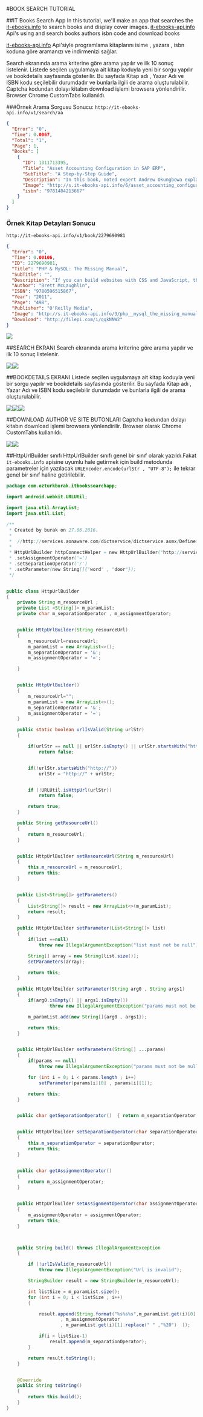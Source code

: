 #BOOK SEARCH TUTORIAL 

##IT Books Search App
In this tutorial, we'll make an app that searches the [it-ebooks.info](http://it-ebooks.info/) to search books and display cover images.
[it-ebooks-api.info](it-ebooks-api.info) Api's using and search books authors isbn code and download books


[it-ebooks-api.info](it-ebooks-api.info) Api'siyle programlama kitaplarını isime , yazara , isbn koduna göre aramanızı ve indirmenizi sağlar.

Search ekranında arama kriterine göre arama yapılır ve ilk 10 sonuç listelenir.
Listede seçilen uygulamaya ait kitap koduyla yeni bir sorgu yapılır ve bookdetails sayfasında gösterilir.
Bu sayfada Kitap adı , Yazar Adı ve ISBN kodu seçilebilir durumdadır ve bunlarla ilgili de arama oluşturulabilir.
Captcha kodundan dolayı kitabın download işlemi browsera yönlendirilir.
Browser Chrome CustomTabs kullanıldı.

###Örnek Arama Sorgusu Sonucu:
``` http://it-ebooks-api.info/v1/search/aa ```

```json
{
  "Error": "0",
  "Time": 0.0067,
  "Total": "1",
  "Page": 1,
  "Books": [
    {
      "ID": 1311713395,
      "Title": "Asset Accounting Configuration in SAP ERP",
      "SubTitle": "A Step-by-Step Guide",
      "Description": "In this book, noted expert Andrew Okungbowa explains SAP Asset Accounting (FI-AA) in SAP-ERP, including its associated business benefits, and guides you through the considerable complexities of SAP-ERP configuration. Using FI-AA for fixed asset manag ...",
      "Image": "http://s.it-ebooks-api.info/6/asset_accounting_configuration_in_sap_erp.jpg",
      "isbn": "9781484213667"
    }
  ]
}
```

### Örnek Kitap Detayları Sonucu
``` http://it-ebooks-api.info/v1/book/2279690981 ```

```json
{
  "Error": "0",
  "Time": 0.00106,
  "ID": 2279690981,
  "Title": "PHP & MySQL: The Missing Manual",
  "SubTitle": "",
  "Description": "If you can build websites with CSS and JavaScript, this book takes you to the next level-creating dynamic, database-driven websites with PHP and MySQL. Learn how to build a database, manage your content, and interact with users through queries and web forms. With step-by-step tutorials, real-world examples, and jargon-free explanations, youu2019ll soon discover the power of server-side programming.",
  "Author": "Brett McLaughlin",
  "ISBN": "9780596515867",
  "Year": "2011",
  "Page": "498",
  "Publisher": "O'Reilly Media",
  "Image": "http://s.it-ebooks-api.info/3/php__mysql_the_missing_manual.jpg",
  "Download": "http://filepi.com/i/qqkNNW2"
}
```

![](img/out10-300.gif)


##SEARCH EKRANI
Search ekranında arama kriterine göre arama yapılır ve ilk 10 sonuç listelenir.

![](/img/search.png)![](/img/search_isbn.png)

##BOOKDETAILS EKRANI
Listede seçilen uygulamaya ait kitap koduyla yeni bir sorgu yapılır ve bookdetails sayfasında gösterilir.
Bu sayfada Kitap adı , Yazar Adı ve ISBN kodu seçilebilir durumdadır ve bunlarla ilgili de arama oluşturulabilir.

![](/img/book_details00.png)![](/img/book_details01.png)![](/img/book_details02.png)

##DOWNLOAD AUTHOR VE SITE BUTONLARI
Captcha kodundan dolayı kitabın download işlemi browsera yönlendirilir.
Browser olarak Chrome CustomTabs kullanıldı.

![](/img/author_books.png)![](/img/downloadScreen.png)

##HttpUrlBuilder sınıfı
HttpUrlBuilder sınıfı genel bir sınıf olarak yazıldı.Fakat ```it-ebooks.info``` apisine uyumlu hale getirmek için
build metodunda parametreler için yazılacak ```URLEncoder.encode(urlStr , "UTF-8");``` ile tekrar genel bir sınıf haline getirilebilir.

```java
package com.ozturkburak.itbookssearchapp;

import android.webkit.URLUtil;

import java.util.ArrayList;
import java.util.List;

/**
 * Created by burak on 27.06.2016.
 *
 *  //http://services.aonaware.com/dictservice/dictservice.asmx/Define?word=door
 *
 * HttpUrlBuilder httpConnectHelper = new HttpUrlBuilder("http://services.aonaware.com/dictservice/dictservice.asmx/Define?")
 * .setAssignmentOperator('=')
 * .setSeparationOperator('/')
 * .setParameter(new String[]{"word" , "door"});
 */


public class HttpUrlBuilder
{
    private String m_resourceUrl ;
    private List <String[]> m_paramList;
    private char m_separationOperator , m_assignmentOperator;


    public HttpUrlBuilder(String resourceUrl)
    {
        m_resourceUrl=resourceUrl;
        m_paramList = new ArrayList<>();
        m_separationOperator = '&';
        m_assignmentOperator = '=';

    }


    public HttpUrlBuilder()
    {
        m_resourceUrl="";
        m_paramList = new ArrayList<>();
        m_separationOperator = '&';
        m_assignmentOperator = '=';
    }

    public static boolean urlIsValid(String urlStr)
    {

        if(urlStr == null || urlStr.isEmpty() || urlStr.startsWith("https://"))
            return false;


        if(!urlStr.startsWith("http://"))
            urlStr = "http://" + urlStr;


        if (!URLUtil.isHttpUrl(urlStr))
            return false;

        return true;
    }

    public String getResourceUrl()
    {
        return m_resourceUrl;
    }


    public HttpUrlBuilder setResourceUrl(String m_resourceUrl)
    {
        this.m_resourceUrl = m_resourceUrl;
        return this;
    }


    public List<String[]> getParameters()
    {
        List<String[]> result = new ArrayList<>(m_paramList);
        return result;
    }

    public HttpUrlBuilder setParameter(List<String[]> list)
    {
        if(list ==null)
            throw new IllegalArgumentException("list must not be null");

        String[] array = new String[list.size()];
        setParameters(array);

        return this;
    }

    public HttpUrlBuilder setParameter(String arg0 , String args1)
    {
        if(arg0.isEmpty() || args1.isEmpty())
                throw new IllegalArgumentException("params must not be null");

        m_paramList.add(new String[]{arg0 , args1});

        return this;
    }


    public HttpUrlBuilder setParameters(String[] ...params)
    {
        if(params == null)
            throw new IllegalArgumentException("params must not be null");

        for (int i = 0; i < params.length ; i++)
            setParameter(params[i][0] , params[i][1]);

        return this;
    }


    public char getSeparationOperator()  { return m_separationOperator; }


    public HttpUrlBuilder setSeparationOperator(char separationOperator)
    {
        this.m_separationOperator = separationOperator;
        return this;
    }


    public char getAssignmentOperator()
    {
        return m_assignmentOperator;
    }


    public HttpUrlBuilder setAssignmentOperator(char assignmentOperator)
    {
        m_assignmentOperator = assignmentOperator;
        return this;
    }



    public String build() throws IllegalArgumentException
    {

        if (!urlIsValid(m_resourceUrl))
            throw new IllegalArgumentException("Url is invalid");

        StringBuilder result = new StringBuilder(m_resourceUrl);

        int listSize = m_paramList.size();
        for (int i = 0; i < listSize ; i++)
        {

            result.append(String.format("%s%s%s",m_paramList.get(i)[0]
                    , m_assignmentOperator
                    , m_paramList.get(i)[1].replace(" " ,"%20")  ));

            if(i < listSize-1)
                result.append(m_separationOperator);
        }

        return result.toString();
    }


    @Override
    public String toString()
    {
        return this.build();
    }
}


```
